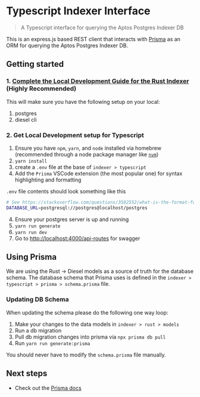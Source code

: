 # Typescript Indexer Interface

> A Typescript interface for querying the Aptos Postgres Indexer DB

This is an express.js based REST client that interacts with [Prisma](https://www.prisma.io/) as an ORM for querying
the Aptos Postgres Indexer DB.

## Getting started

### 1. [Complete the Local Development Guide for the Rust Indexer](../rust/README.md) (Highly Recommended)
This will make sure you have the following setup on your local:
1. postgres
2. diesel cli

### 2. Get Local Development setup for Typescript
1. Ensure you have `npm`, `yarn`, and `node` installed via homebrew (recommended through a node package manager like [`nvm`](https://formulae.brew.sh/formula/nvm))
2. `yarn install`
3. create a `.env` file at the base of `indexer > typescript`
4. Add the `Prisma` VSCode extension (the most popular one) for syntax highlighting and formatting

`.env` file contents should look something like this
```bash
# See https://stackoverflow.com/questions/3582552/what-is-the-format-for-the-postgresql-connection-string-url
DATABASE_URL=postgresql://postgres@localhost/postgres
```
4. Ensure your postgres server is up and running
5. `yarn run generate`
6. `yarn run dev`
7. Go to [http://localhost:4000/api-routes](http://localhost:4000/api-routes) for swagger

## Using Prisma
We are using the Rust -> Diesel models as a source of truth for the database schema.
The database schema that Prisma uses is defined in the `indexer > typescript > prisma > schema.prisma` file.


### Updating DB Schema
When updating the schema please do the following one way loop:
1. Make your changes to the data models in `indexer > rust > models`
2. Run a db migration
3. Pull db migration changes into prisma via `npx prisma db pull`
4. Run `yarn run generate:prisma`

You should never have to modify the `schema.prisma` file manually.

## Next steps

- Check out the [Prisma docs](https://www.prisma.io/docs)
